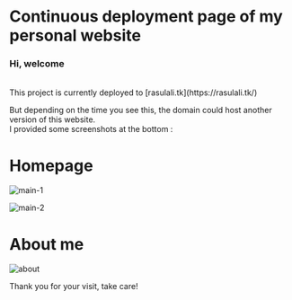 # Continuous deployment page of my personal website

### Hi, welcome ###
<br />
This project is currently deployed to [rasulali.tk](https://rasulali.tk/)

But depending on the time you see this, the domain could host another version of this website.
<br />
I provided some screenshots at the bottom :

# Homepage 
![main-1](https://user-images.githubusercontent.com/82474455/129462300-ecde3b8f-1bd7-4037-8ea6-fc3b95a7d304.png)

![main-2](https://user-images.githubusercontent.com/82474455/129462306-fb94f47c-823a-47e7-91f0-d4c3e5776307.png)

# About me

![about](https://user-images.githubusercontent.com/82474455/129462312-94671de6-defb-437d-943b-e0bee8bff21d.png)

Thank you for your visit, take care!
